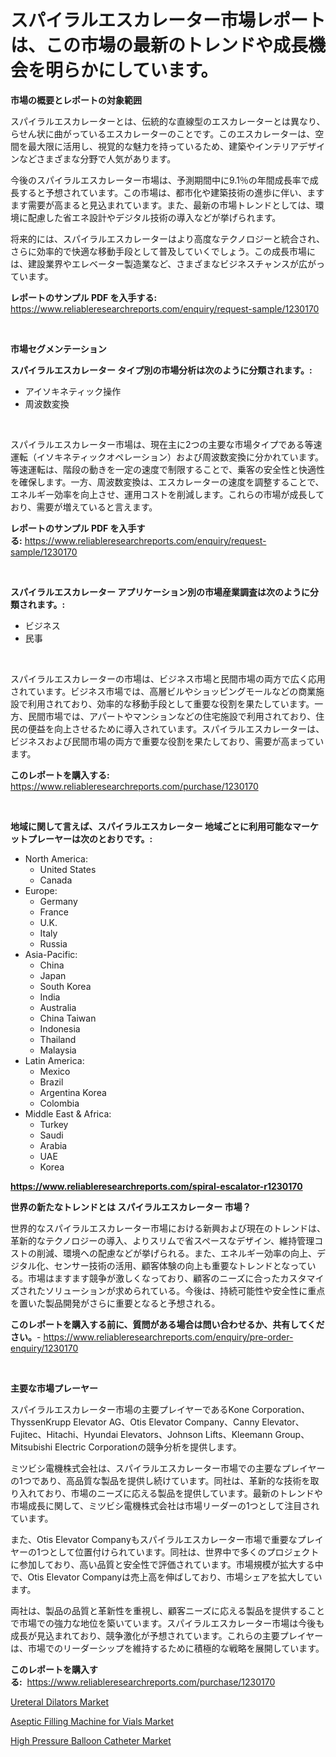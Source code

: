 <p><h1>スパイラルエスカレーター市場レポートは、この市場の最新のトレンドや成長機会を明らかにしています。</h1></p><p><strong>市場の概要とレポートの対象範囲</strong></p>
<p><p>スパイラルエスカレーターとは、伝統的な直線型のエスカレーターとは異なり、らせん状に曲がっているエスカレーターのことです。このエスカレーターは、空間を最大限に活用し、視覚的な魅力を持っているため、建築やインテリアデザインなどさまざまな分野で人気があります。</p><p>今後のスパイラルエスカレーター市場は、予測期間中に9.1％の年間成長率で成長すると予想されています。この市場は、都市化や建築技術の進歩に伴い、ますます需要が高まると見込まれています。また、最新の市場トレンドとしては、環境に配慮した省エネ設計やデジタル技術の導入などが挙げられます。</p><p>将来的には、スパイラルエスカレーターはより高度なテクノロジーと統合され、さらに効率的で快適な移動手段として普及していくでしょう。この成長市場には、建設業界やエレベーター製造業など、さまざまなビジネスチャンスが広がっています。</p></p>
<p><strong>レポートのサンプル PDF を入手する:</strong> <a href="https://www.reliableresearchreports.com/enquiry/request-sample/1230170">https://www.reliableresearchreports.com/enquiry/request-sample/1230170</a></p>
<p>&nbsp;</p>
<p><strong>市場セグメンテーション</strong></p>
<p><strong>スパイラルエスカレーター タイプ別の市場分析は次のように分類されます。:</strong></p>
<p><ul><li>アイソキネティック操作</li><li>周波数変換</li></ul></p>
<p>&nbsp;</p>
<p><p>スパイラルエスカレーター市場は、現在主に2つの主要な市場タイプである等速運転（イソキネティックオペレーション）および周波数変換に分かれています。等速運転は、階段の動きを一定の速度で制限することで、乗客の安全性と快適性を確保します。一方、周波数変換は、エスカレーターの速度を調整することで、エネルギー効率を向上させ、運用コストを削減します。これらの市場が成長しており、需要が増えていると言えます。</p></p>
<p><strong>レポートのサンプル PDF を入手する:</strong>&nbsp;<a href="https://www.reliableresearchreports.com/enquiry/request-sample/1230170">https://www.reliableresearchreports.com/enquiry/request-sample/1230170</a></p>
<p>&nbsp;</p>
<p><strong> スパイラルエスカレーター アプリケーション別の市場産業調査は次のように分類されます。:</strong></p>
<p><ul><li>ビジネス</li><li>民事</li></ul></p>
<p>&nbsp;</p>
<p><p>スパイラルエスカレーターの市場は、ビジネス市場と民間市場の両方で広く応用されています。ビジネス市場では、高層ビルやショッピングモールなどの商業施設で利用されており、効率的な移動手段として重要な役割を果たしています。一方、民間市場では、アパートやマンションなどの住宅施設で利用されており、住民の便益を向上させるために導入されています。スパイラルエスカレーターは、ビジネスおよび民間市場の両方で重要な役割を果たしており、需要が高まっています。</p></p>
<p><strong>このレポートを購入する:</strong>&nbsp; <a href="https://www.reliableresearchreports.com/purchase/1230170">https://www.reliableresearchreports.com/purchase/1230170</a></p>
<p>&nbsp;</p>
<p><strong>地域に関して言えば、スパイラルエスカレーター 地域ごとに利用可能なマーケットプレーヤーは次のとおりです。:</strong></p>
<p><ul>
    <li>
        North America:
        <ul>
            <li>United States</li>
            <li>Canada</li>
        </ul>
    </li>
    <li>
        Europe:
        <ul>
            <li>Germany</li>
            <li>France</li>
            <li>U.K.</li>
            <li>Italy</li>
            <li>Russia</li>
        </ul>
    </li>
    <li>
        Asia-Pacific:
        <ul>
            <li>China</li>
            <li>Japan</li>
            <li>South Korea</li>
            <li>India</li>
            <li>Australia</li>
            <li>China Taiwan</li>
            <li>Indonesia</li>
            <li>Thailand</li>
            <li>Malaysia</li>
        </ul>
    </li>
    <li>
        Latin America:
        <ul>
            <li>Mexico</li>
            <li>Brazil</li>
            <li>Argentina Korea</li>
            <li>Colombia</li>
        </ul>
    </li>
    <li>
        Middle East & Africa:
        <ul>
            <li>Turkey</li>
            <li>Saudi</li>
            <li>Arabia</li>
            <li>UAE</li>
            <li>Korea</li>
        </ul>
    </li>
    </ul></p>
<p><strong><a href="https://www.reliableresearchreports.com/spiral-escalator-r1230170">https://www.reliableresearchreports.com/spiral-escalator-r1230170</a></strong>&nbsp;</p>
<p><strong>世界の新たなトレンドとは スパイラルエスカレーター 市場？</strong></p>
<p><p>世界的なスパイラルエスカレーター市場における新興および現在のトレンドは、革新的なテクノロジーの導入、よりスリムで省スペースなデザイン、維持管理コストの削減、環境への配慮などが挙げられる。また、エネルギー効率の向上、デジタル化、センサー技術の活用、顧客体験の向上も重要なトレンドとなっている。市場はますます競争が激しくなっており、顧客のニーズに合ったカスタマイズされたソリューションが求められている。今後は、持続可能性や安全性に重点を置いた製品開発がさらに重要となると予想される。</p></p>
<p><strong>このレポートを購入する前に、質問がある場合は問い合わせるか、共有してください。</strong>- <a href="https://www.reliableresearchreports.com/enquiry/pre-order-enquiry/1230170">https://www.reliableresearchreports.com/enquiry/pre-order-enquiry/1230170</a></p>
<p>&nbsp;</p>
<p><strong>主要な市場プレーヤー</strong></p>
<p><p>スパイラルエスカレーター市場の主要プレイヤーであるKone Corporation、ThyssenKrupp Elevator AG、Otis Elevator Company、Canny Elevator、Fujitec、Hitachi、Hyundai Elevators、Johnson Lifts、Kleemann Group、Mitsubishi Electric Corporationの競争分析を提供します。</p><p>ミツビシ電機株式会社は、スパイラルエスカレーター市場での主要なプレイヤーの1つであり、高品質な製品を提供し続けています。同社は、革新的な技術を取り入れており、市場のニーズに応える製品を提供しています。最新のトレンドや市場成長に関して、ミツビシ電機株式会社は市場リーダーの1つとして注目されています。</p><p>また、Otis Elevator Companyもスパイラルエスカレーター市場で重要なプレイヤーの1つとして位置付けられています。同社は、世界中で多くのプロジェクトに参加しており、高い品質と安全性で評価されています。市場規模が拡大する中で、Otis Elevator Companyは売上高を伸ばしており、市場シェアを拡大しています。</p><p>両社は、製品の品質と革新性を重視し、顧客ニーズに応える製品を提供することで市場での強力な地位を築いています。スパイラルエスカレーター市場は今後も成長が見込まれており、競争激化が予想されています。これらの主要プレイヤーは、市場でのリーダーシップを維持するために積極的な戦略を展開しています。</p></p>
<p><strong>このレポートを購入する:</strong>&nbsp;&nbsp;<a href="https://www.reliableresearchreports.com/purchase/1230170">https://www.reliableresearchreports.com/purchase/1230170</a></p>
<p><p><a href="https://ivy-potential-64b.notion.site/Decoding-Ureteral-Dilators-Market-Metrics-Market-Share-Trends-and-Growth-Patterns-0a4bf15092f042289a2d1fdfbe8a441a">Ureteral Dilators Market</a></p><p><a href="https://florentine-yuzu-f42.notion.site/Aseptic-Filling-Machine-for-Vials-Market-Outlook-Industry-Overview-and-Forecast-2024-to-2031-8eeee1cdbac8474a9f57600391794eed">Aseptic Filling Machine for Vials Market</a></p><p><a href="https://five-trouble-98a.notion.site/High-Pressure-Balloon-Catheter-Market-Share-Evolution-and-Market-Growth-Trends-2024-2031-976cf768a70a41d1a3cb8b54da8e9144">High Pressure Balloon Catheter Market</a></p></p>